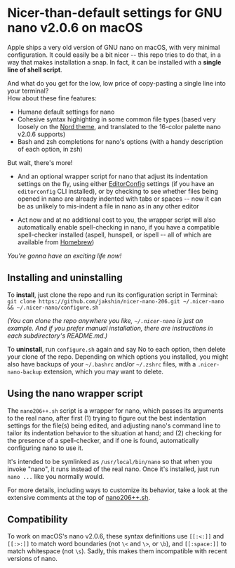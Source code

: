 # Nicer-than-default settings for GNU nano v2.0.6 on macOS

Apple ships a very old version of GNU nano on macOS, with very minimal configuration. It could easily be a bit nicer -- this repo tries to do that, in a way that makes installation a snap. In fact, it can be installed with a **single line of shell script**.

And what do you get for the low, low price of copy-pasting a single line into your terminal?   
How about these fine features:

* Humane default settings for nano
* Cohesive syntax highighting in some common file types (based very loosely on the [Nord theme](https://www.nordtheme.com), and translated to the 16-color palette nano v2.0.6 supports)
* Bash and zsh completions for nano's options (with a handy description of each option, in zsh)

But wait, there's more!

* And an optional wrapper script for nano that adjust its indentation settings on the fly, using either [EditorConfig](https://editorconfig.org) settings (if you have an `editorconfig` CLI installed), or by checking to see whether files being opened in nano are already indented with tabs or spaces -- now it can be as unlikely to mis-indent a file in nano as in any other editor

* Act now and at no additional cost to you, the wrapper script will also automatically enable spell-checking in nano, if you have a compatible spell-checker installed (aspell, hunspell, or ispell -- all of which are available from [Homebrew](https://brew.sh))

_You're gonna have an exciting life now!_


## Installing and uninstalling

To **install**, just clone the repo and run its configuration script in Terminal:   
`git clone https://github.com/jakshin/nicer-nano-206.git ~/.nicer-nano && ~/.nicer-nano/configure.sh`

_(You can clone the repo anywhere you like, `~/.nicer-nano` is just an example. And if you prefer manual installation, there are instructions in each subdirectory's README.md.)_

To **uninstall**, run `configure.sh` again and say No to each option, then delete your clone of the repo. Depending on which options you installed, you might also have backups of your `~/.bashrc` and/or `~/.zshrc` files, with a `.nicer-nano-backup` extension, which you may want to delete.


## Using the nano wrapper script

The `nano206++.sh` script is a wrapper for nano, which passes its arguments to the real nano, after first (1) trying to figure out the best indentation settings for the file(s) being edited, and adjusting nano's command line to tailor its indentation behavior to the situation at hand; and (2) checking for the presence of a spell-checker, and if one is found, automatically configuring nano to use it.

It's intended to be symlinked as `/usr/local/bin/nano` so that when you invoke "nano", it runs instead of the real nano. Once it's installed, just run `nano ...` like you normally would.

For more details, including ways to customize its behavior, take a look at the extensive comments at the top of [nano206++.sh](./scripts/nano206++.sh).


## Compatibility

To work on macOS's nano v2.0.6, these syntax definitions use `[[:<:]]` and `[[:>:]]` to match word boundaries (not  `\<` and `\>`, or `\b`), and `[[:space:]]` to match whitespace (not `\s`). Sadly, this makes them incompatible with recent versions of nano.

<!--
Other collections of syntax definitions, for more recent nano versions:
https://github.com/scopatz/nanorc
https://github.com/richrad/nanorc-mac (themed)
-->
